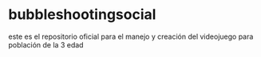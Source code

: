 # bubbleshootingsocial
este es el repositorio oficial para el manejo y creación del videojuego para población de la 3 edad
